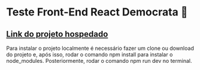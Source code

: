 # Teste Front-End React Democrata 👞

## [Link do projeto hospedado](https://teste-frondend-democrata.netlify.app/home)

Para instalar o projeto localmente é necessário fazer um clone ou download do projeto e, após isso, rodar o comando npm install para instalar o node_modules. Posteriormente, rodar o comando npm run dev no terminal.

